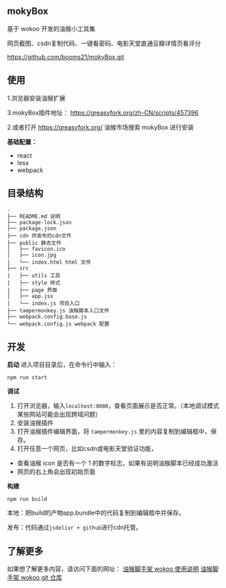 ## mokyBox

基于 wokoo 开发的油猴小工具集

网页截图、csdn复制代码、一键看密码、电影天堂直通豆瓣详情页看评分 

https://github.com/booms21/mokyBox.git

## 使用

1.浏览器安装油猴扩展

3.mokyBox插件地址： https://greasyfork.org/zh-CN/scripts/457396 

2.或者打开 https://greasyfork.org/ 油猴市场搜索 mokyBox 进行安装


**基础配置：**

- react
- less
- webpack

## 目录结构

```
.
├── README.md 说明
├── package-lock.json
├── package.json
├── cdn 供发布的cdn文件
├── public 静态文件
│   ├── favicon.ico
│   ├── icon.jpg
│   └── index.html html 文件
├── src
|   ├── utils 工具
|   ├── style 样式
|   ├── page 界面
│   ├── app.jsx
│   └── index.js 项目入口
├── tampermonkey.js 油猴脚本入口文件
├── webpack.config.base.js
└── webpack.config.js webpack 配置
```

## 开发

**启动**
进入项目目录后，在命令行中输入：

```shell
npm run start
```

**调试**

1. 打开浏览器，输入`localhost:8080`，查看页面展示是否正常。（本地调试模式某些网站可能会出现跨域问题）
2. 安装油猴插件
3. 打开油猴插件编辑界面，将 `tampermonkey.js` 里的内容复制到编辑框中，保存。
4. 打开任意一个网页，比如csdn或电影天堂验证功能，

- 查看油猴 icon 是否有一个 1 的数字标志，如果有说明油猴脚本已经成功激活
- 网页的右上角会出现初始页面

**构建**

```shell
npm run build
```
本地：把build的产物app.bundle中的代码复制到编辑框中并保存。 

发布：代码通过`jsdelivr + github`进行cdn托管。

## 了解更多

如果想了解更多内容，请访问下面的网址：
[油猴脚手架 wokoo 使用说明](https://juejin.cn/post/6922815205575491597)
[油猴脚手架 wokoo git 仓库](https://github.com/kinyaying/wokoo)
